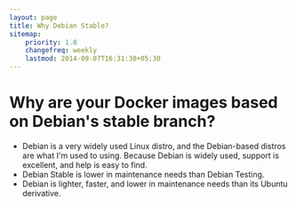 ```yaml
---
layout: page
title: Why Debian Stable?
sitemap:
    priority: 1.0
    changefreq: weekly
    lastmod: 2014-09-07T16:31:30+05:30
---
```

# Why are your Docker images based on Debian's stable branch?
* Debian is a very widely used Linux distro, and the Debian-based distros are what I'm used to using.  Because Debian is widely used, support is excellent, and help is easy to find.
* Debian Stable is lower in maintenance needs than Debian Testing.
* Debian is lighter, faster, and lower in maintenance needs than its Ubuntu derivative.
